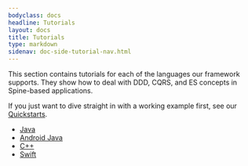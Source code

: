 ```yaml
---
bodyclass: docs
headline: Tutorials
layout: docs
title: Tutorials
type: markdown
sidenav: doc-side-tutorial-nav.html
---
```


This section contains tutorials for each of the languages our framework supports.
They show how to deal with DDD, CQRS, and ES concepts in Spine-based applications.

If you just want to dive straight in with a working example first, see
our [Quickstarts]({{site.baseurl}}/docs/quickstart).

 - [Java](basic/java.html)
 - [Android Java](basic/android.html)
 - [C++](basic/c.html)
 - [Swift](basic/swift.html)
